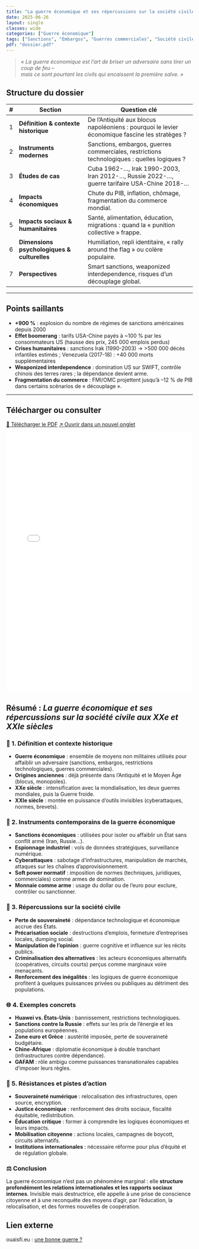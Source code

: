 ```yaml
---
title: "La guerre économique et ses répercussions sur la société civile aux XXe et XXIe siècles"
date: 2025-06-26
layout: single
classes: wide
categories: ["Guerre économique"]
tags: ["Sanctions", "Embargos", "Guerres commerciales", "Société civile"]
pdf: "dossier.pdf"
---
```


> *« La guerre économique est l’art de briser un adversaire sans tirer un coup de feu –  
> mais ce sont pourtant les civils qui encaissent la première salve. »*

## Structure du dossier

| # | Section | Question clé |
|---|---------|--------------|
| 1 | **Définition & contexte historique** | De l’Antiquité aux blocus napoléoniens : pourquoi le levier économique fascine les stratèges ? |
| 2 | **Instruments modernes** | Sanctions, embargos, guerres commerciales, restrictions technologiques : quelles logiques ? |
| 3 | **Études de cas** | Cuba 1962-…, Irak 1990-2003, Iran 2012-…, Russie 2022-…, guerre tarifaire USA-Chine 2018-… |
| 4 | **Impacts économiques** | Chute du PIB, inflation, chômage, fragmentation du commerce mondial. |
| 5 | **Impacts sociaux & humanitaires** | Santé, alimentation, éducation, migrations : quand la « punition collective » frappe. |
| 6 | **Dimensions psychologiques & culturelles** | Humiliation, repli identitaire, « rally around the flag » ou colère populaire. |
| 7 | **Perspectives** | Smart sanctions, weaponized interdependence, risques d’un découplage global. |

---

## Points saillants

* **+900 %** : explosion du nombre de régimes de sanctions américaines depuis 2000 
* **Effet boomerang** : tarifs USA-Chine payés à ~100 % par les consommateurs US (hausse des prix, 245 000 emplois perdus) 
* **Crises humanitaires** : sanctions Irak (1990-2003) → >500 000 décès infantiles estimés ; Venezuela (2017-18) : +40 000 morts supplémentaires 
* **Weaponized interdependence** : domination US sur SWIFT, contrôle chinois des terres rares ; la dépendance devient arme. 
* **Fragmentation du commerce** : FMI/OMC projettent jusqu’à –12 % de PIB dans certains scénarios de « découplage ». 

---

## Télécharger ou consulter

<p>
  <a class="btn btn--primary" href="dossier.pdf">💾 Télécharger le PDF</a>
  <a class="btn btn--info" href="dossier.pdf" target="_blank" rel="noopener">↗️ Ouvrir dans un nouvel onglet</a>
</p>

<!-- Lecteur PDF natif du navigateur -->
<iframe
  src="/dossiers/resources/guerre-economique/dossier.pdf#toolbar=1"
  width="100%"
  height="700"
  style="border:none;"
  loading="lazy">
</iframe>

## Résumé : *La guerre économique et ses répercussions sur la société civile aux XXe et XXIe siècles*

### 🏰 1. Définition et contexte historique

- **Guerre économique** : ensemble de moyens non militaires utilisés pour affaiblir un adversaire (sanctions, embargos, restrictions technologiques, guerres commerciales).
- **Origines anciennes** : déjà présente dans l’Antiquité et le Moyen Âge (blocus, monopoles).
- **XXe siècle** : intensification avec la mondialisation, les deux guerres mondiales, puis la Guerre froide.
- **XXIe siècle** : montée en puissance d’outils invisibles (cyberattaques, normes, brevets).

### 💼 2. Instruments contemporains de la guerre économique

- **Sanctions économiques** : utilisées pour isoler ou affaiblir un État sans conflit armé (Iran, Russie…).
- **Espionnage industriel** : vols de données stratégiques, surveillance numérique.
- **Cyberattaques** : sabotage d’infrastructures, manipulation de marchés, attaques sur les chaînes d’approvisionnement.
- **Soft power normatif** : imposition de normes (techniques, juridiques, commerciales) comme armes de domination.
- **Monnaie comme arme** : usage du dollar ou de l’euro pour exclure, contrôler ou sanctionner.

### 🧱 3. Répercussions sur la société civile

- **Perte de souveraineté** : dépendance technologique et économique accrue des États.
- **Précarisation sociale** : destructions d’emplois, fermeture d’entreprises locales, dumping social.
- **Manipulation de l’opinion** : guerre cognitive et influence sur les récits publics.
- **Criminalisation des alternatives** : les acteurs économiques alternatifs (coopératives, circuits courts) perçus comme marginaux voire menaçants.
- **Renforcement des inégalités** : les logiques de guerre économique profitent à quelques puissances privées ou publiques au détriment des populations.

### 🌐 4. Exemples concrets

- **Huawei vs. États-Unis** : bannissement, restrictions technologiques.
- **Sanctions contre la Russie** : effets sur les prix de l’énergie et les populations européennes.
- **Zone euro et Grèce** : austérité imposée, perte de souveraineté budgétaire.
- **Chine-Afrique** : diplomatie économique à double tranchant (infrastructures contre dépendance).
- **GAFAM** : rôle ambigu comme puissances transnationales capables d’imposer leurs règles.

### 🔧 5. Résistances et pistes d’action

- **Souveraineté numérique** : relocalisation des infrastructures, open source, encryption.
- **Justice économique** : renforcement des droits sociaux, fiscalité équitable, redistribution.
- **Éducation critique** : former à comprendre les logiques économiques et leurs impacts.
- **Mobilisation citoyenne** : actions locales, campagnes de boycott, circuits alternatifs.
- **Institutions internationales** : nécessaire réforme pour plus d’équité et de régulation globale.

### ⚖️ Conclusion

La guerre économique n’est pas un phénomène marginal : elle **structure profondément les relations internationales et les rapports sociaux internes**. Invisible mais destructrice, elle appelle à une prise de conscience citoyenne et à une reconquête des moyens d’agir, par l’éducation, la relocalisation, et des formes nouvelles de coopération.



## Lien externe

ouaisfi.eu : [une bonne guerre ?](https://ouaisfi.eu/viewtopic.php?t=86&sid=12d1c28d21fb53a6dee6605c37f5d062)
